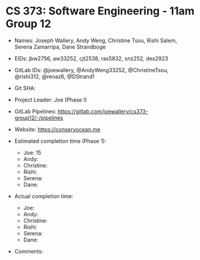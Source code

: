 # CS 373: Software Engineering - 11am Group 12

- Names: Joseph Wallery, Andy Weng, Christine Tsou, Rishi Salem, Serena Zamarripa, Dane Strandboge

- EIDs: jbw2756, aw33252, cjt2538, ras5832, snz252, des2923

- GitLab IDs: @joewallery, @AndyWeng33252, @ChristineTsou, @rishi312, @renaz6, @DStrand1

- Git SHA:

- Project Leader: Joe (Phase I)

- GitLab Pipelines: https://gitlab.com/joewallery/cs373-group12/-/pipelines

- Website: https://conservocean.me

- Estimated completion time (Phase 1):

  - Joe: 15
  - Andy:
  - Christine:
  - Rishi:
  - Serena:
  - Dane:

- Actual completion time:

  - Joe:
  - Andy:
  - Christine:
  - Rishi:
  - Serena:
  - Dane:

- Comments:
